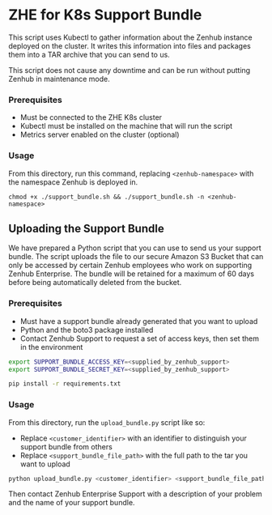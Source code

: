 # ZHE for K8s Support Bundle

This script uses Kubectl to gather information about the Zenhub instance deployed on the cluster. It writes this information into files and packages them into a TAR archive that you can send to us.

This script does not cause any downtime and can be run without putting Zenhub in maintenance mode.

### Prerequisites
- Must be connected to the ZHE K8s cluster
- Kubectl must be installed on the machine that will run the script
- Metrics server enabled on the cluster (optional)

### Usage
From this directory, run this command, replacing `<zenhub-namespace>` with the namespace Zenhub is deployed in.

```
chmod +x ./support_bundle.sh && ./support_bundle.sh -n <zenhub-namespace>
```

## Uploading the Support Bundle

We have prepared a Python script that you can use to send us your support bundle. The script uploads the file to our secure Amazon S3 Bucket that can only be accessed by certain Zenhub employees who work on supporting Zenhub Enterprise. The bundle will be retained for a maximum of 60 days before being automatically deleted from the bucket.

### Prerequisites
- Must have a support bundle already generated that you want to upload
- Python and the boto3 package installed
- Contact Zenhub Support to request a set of access keys, then set them in the environment

```bash
export SUPPORT_BUNDLE_ACCESS_KEY=<supplied_by_zenhub_support>
export SUPPORT_BUNDLE_SECRET_KEY=<supplied_by_zenhub_support>
```

```bash
pip install -r requirements.txt
```

### Usage
From this directory, run the `upload_bundle.py` script like so:
- Replace `<customer_identifier>` with an identifier to distinguish your support bundle from others
- Replace `<support_bundle_file_path>` with the full path to the tar you want to upload

```bash
python upload_bundle.py <customer_identifier> <support_bundle_file_path>
```

Then contact Zenhub Enterprise Support with a description of your problem and the name of your support bundle.
